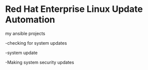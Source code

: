 # Red Hat Enterprise Linux Update Automation

my ansible projects

-checking for system updates

-system update

-Making system security updates
